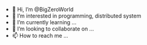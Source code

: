 - 👋 Hi, I’m @BigZeroWorld
- 👀 I’m interested in programming, distributed system
- 🌱 I’m currently learning ...
- 💞️ I’m looking to collaborate on ...
- 📫 How to reach me ...

<!---
BigZeroWorld/BigZeroWorld is a ✨ special ✨ repository because its `README.md` (this file) appears on your GitHub profile.
You can click the Preview link to take a look at your changes.
--->
